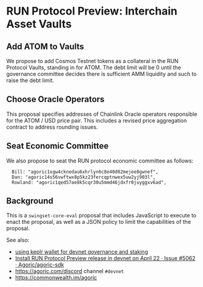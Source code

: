 # RUN Protocol Preview: Interchain Asset Vaults

## Add ATOM to Vaults

We propose to add Cosmos Testnet tokens as a collateral
in the RUN Protocol Vaults, standing in for ATOM. The
debt limit will be 0 until the governance committee decides
there is sufficient AMM liquidity and such to raise the debt limit.

## Choose Oracle Operators

This proposal specifies addresses of Chainlink Oracle operators
responsible for the ATOM / USD price pair. This includes a
revised price aggregation contract to address rounding issues.

## Seat Economic Committee

We also propose to seat the RUN protocol economic committee as follows:

      Bill: "agoric1xgw4cknedau6xhrlyn6c8e40d02mejee8gwnef",
      Dan: "agoric14s56vwftwx8p5kz23fercqptnwex5uw2yj903l",
      Rowland: "agoric1qed57ae8k5cqr30u5mmd46jdxfr0juyggxv6ad",

## Background

This is a `swingset-core-eval` proposal that includes JavaScript to execute to enact the proposal, as well as a JSON policy to limit the capabilities of the proposal.

See also:
 - [using keplr wallet for devnet governance and staking](https://github.com/Agoric/documentation/issues/668)
 - [Install RUN Protocol Preview release in devnet on April 22 · Issue \#5062 · Agoric/agoric\-sdk](https://github.com/Agoric/agoric-sdk/issues/5062)
 - https://agoric.com/discord channel `#devnet`
 - https://commonwealth.im/agoric
